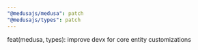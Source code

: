 ```yaml
---
"@medusajs/medusa": patch
"@medusajs/types": patch
---
```


feat(medusa, types): improve devx for core entity customizations
